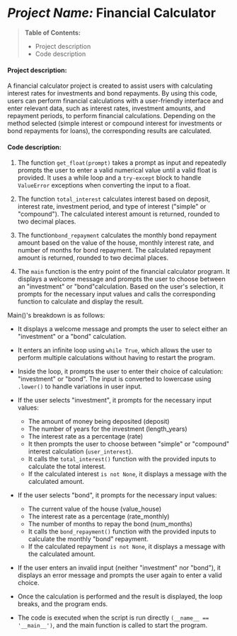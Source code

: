 # _Project Name:_ Financial Calculator

> **Table of Contents:**
>
> - Project description
> - Code description

#### Project description:

A financial calculator project is created to assist users with calculating interest rates for investments and bond repayments.
By using this code, users can perform financial calculations with a user-friendly interface and enter relevant data, such as interest rates, investment amounts, and repayment periods, to perform financial calculations. Depending on the method selected (simple interest or compound interest for investments or bond repayments for loans), the corresponding results are calculated.

#### Code description:

1. The function `get_float(prompt)` takes a prompt as input and repeatedly prompts the user to enter a valid numerical value until a valid float is provided. It uses a while loop and a `try-except` block to handle `ValueError` exceptions when converting the input to a float.

2. The function `total_interest` calculates interest based on deposit, interest rate, investment period, and type of interest ("simple" or "compound"). The calculated interest amount is returned, rounded to two decimal places.

3. The function`bond_repayment` calculates the monthly bond repayment amount based on the value of the house, monthly interest rate, and number of months for bond repayment. The calculated repayment amount is returned, rounded to two decimal places.

4. The `main` function is the entry point of the financial calculator program. It displays a welcome message and prompts the user to choose between an "investment" or "bond"calculation. Based on the user's selection, it prompts for the necessary input values and calls the corresponding function to calculate and display the result.

Main()'s breakdown is as follows:

- It displays a welcome message and prompts the user to select either an "investment" or a "bond" calculation.
- It enters an infinite loop using `while True`, which allows the user to perform multiple calculations without having to restart the program.
- Inside the loop, it prompts the user to enter their choice of calculation: "investment" or "bond". The input is converted to lowercase using `.lower()` to handle variations in user input.

- If the user selects "investment", it prompts for the necessary input values:

  - The amount of money being deposited (deposit)
  - The number of years for the investment (length_years)
  - The interest rate as a percentage (rate)
  - It then prompts the user to choose between "simple" or "compound" interest calculation (`user_interest`).
  - It calls the `total_interest()` function with the provided inputs to calculate the total interest.
  - If the calculated interest `is not None`, it displays a message with the calculated amount.

- If the user selects "bond", it prompts for the necessary input values:

  - The current value of the house (value_house)
  - The interest rate as a percentage (rate_monthly)
  - The number of months to repay the bond (num_months)
  - It calls the `bond_repayment()` function with the provided inputs to calculate the monthly "bond" repayment.
  - If the calculated repayment `is not None`, it displays a message with the calculated amount.

- If the user enters an invalid input (neither "investment" nor "bond"), it displays an error message and prompts the user again to enter a valid choice.
- Once the calculation is performed and the result is displayed, the loop breaks, and the program ends.
- The code is executed when the script is run directly `(__name__ == '__main__')`, and the main function is called to start the program.
